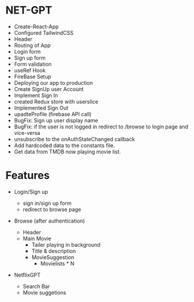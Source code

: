 # NET-GPT

- Create-React-App
- Configured TailwindCSS
- Header
- Routing of App
- Login form
- Sign up form 
- Form validation
- useRef Hook
- FireBase Setup
- Deploying our app to production
- Create SignUp user Account
- Implement Sign In
- created Redux store with userslice
- Implemented Sign Out
- upadteProfile (firebase API call)
- BugFix: Sign up user display name
- BugFix: if the user is not logged in redirect to /browse to login page and vice-versa
- unsubscribe to the onAuthStateChanged callback
- Add hardcoded data to the constants file.
- Get data from TMDB now playing movie list.




# Features
- Login/Sign up
    - sign in/sign up form
    - redirect to browse page

- Browse (after authentication)
    - Header
    - Main Movie
        - Tailer playing in background
        - Title & description
        - MovieSuggestion
            - Movielists * N    

- NetflixGPT
    - Search Bar
    - Movie suggetions             
